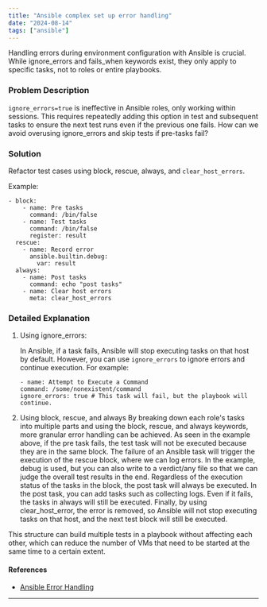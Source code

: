 ```yaml
---
title: "Ansible complex set up error handling"
date: "2024-08-14"
tags: ["ansible"]
---
```


Handling errors during environment configuration with Ansible is crucial. While ignore_errors and fails_when keywords exist, they only apply to specific tasks, not to roles or entire playbooks.

### Problem Description

`ignore_errors=true` is ineffective in Ansible roles, only working within sessions. This requires repeatedly adding this option in test and subsequent tasks to ensure the next test runs even if the previous one fails. How can we avoid overusing ignore_errors and skip tests if pre-tasks fail?

### Solution

 Refactor test cases using block, rescue, always, and `clear_host_errors`.

Example:

```ansible
- block:
    - name: Pre tasks
      command: /bin/false
    - name: Test tasks
      command: /bin/false
      register: result
  rescue:
    - name: Record error
      ansible.builtin.debug:
        var: result
  always:
    - name: Post tasks
      command: echo "post tasks"
    - name: Clear host errors
      meta: clear_host_errors
```

### Detailed Explanation

1. Using ignore_errors:

    In Ansible, if a task fails, Ansible will stop executing tasks on that host by default. However, you can use `ignore_errors` to ignore errors and continue execution. For example:

    ```ansible
    - name: Attempt to Execute a Command
    command: /some/nonexistent/command
    ignore_errors: true # This task will fail, but the playbook will continue.
    ```

1. Using block, rescue, and always
    By breaking down each role's tasks into multiple parts and using the block, rescue, and always keywords, more granular error handling can be achieved. As seen in the example above, if the pre task fails, the test task will not be executed because they are in the same block. The failure of an Ansible task will trigger the execution of the rescue block, where we can log errors. In the example, debug is used, but you can also write to a verdict/any file so that we can judge the overall test results in the end. Regardless of the execution status of the tasks in the block, the post task will always be executed. In the post task, you can add tasks such as collecting logs. Even if it fails, the tasks in always will still be executed. Finally, by using clear_host_error, the error is removed, so Ansible will not stop executing tasks on that host, and the next test block will still be executed.

This structure can build multiple tests in a playbook without affecting each other, which can reduce the number of VMs that need to be started at the same time to a certain extent.

#### References

- [Ansible Error Handling](https://docs.ansible.com/ansible/latest/playbook_guide/playbooks_error_handling.html)

---
